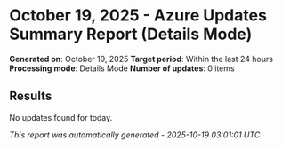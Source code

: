 # October 19, 2025 - Azure Updates Summary Report (Details Mode)

**Generated on**: October 19, 2025
**Target period**: Within the last 24 hours
**Processing mode**: Details Mode
**Number of updates**: 0 items

## Results

No updates found for today.


*This report was automatically generated - 2025-10-19 03:01:01 UTC*